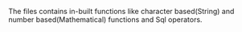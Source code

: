 The files contains in-built functions like character based(String) and number based(Mathematical) functions and Sql operators.
